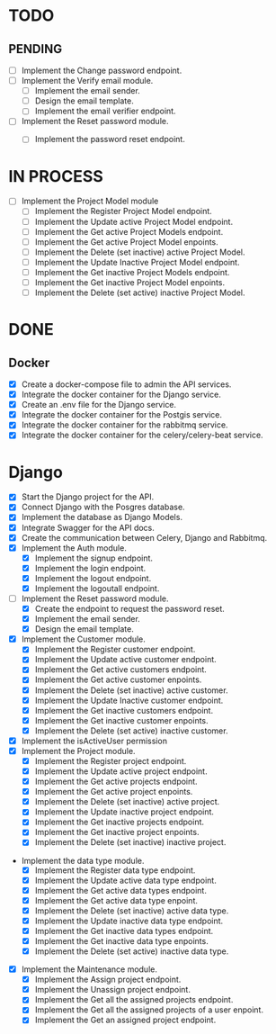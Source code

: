 # TODO

## PENDING

- [ ] Implement the Change password endpoint.
- [ ] Implement the Verify email module.
    - [ ] Implement the email sender.
    - [ ] Design the email template.
    - [ ] Implement the email verifier endpoint.
- [ ] Implement the Reset password module.
    - [ ] Implement the password reset endpoint.


# IN PROCESS

- [ ] Implement the Project Model module
    - [ ] Implement the Register Project Model endpoint.
    - [ ] Implement the Update active Project Model endpoint.
    - [ ] Implement the Get active Project Models endpoint.
    - [ ] Implement the Get active Project Model enpoints.
    - [ ] Implement the Delete (set inactive) active Project Model.
    - [ ] Implement the Update Inactive Project Model endpoint.
    - [ ] Implement the Get inactive Project Models endpoint.
    - [ ] Implement the Get inactive Project Model enpoints.
    - [ ] Implement the Delete (set active) inactive Project Model.

# DONE

## Docker
- [x] Create a docker-compose file to admin the API services.
- [x] Integrate the docker container for the Django service.
- [x] Create an .env file for the Django service.
- [x] Integrate the docker container for the Postgis service.
- [x] Integrate the docker container for the rabbitmq service.
- [x] Integrate the docker container for the celery/celery-beat service.

# Django
- [x] Start the Django project for the API.
- [x] Connect Django with the Posgres database.
- [x] Implement the database as Django Models.
- [x] Integrate Swagger for the API docs.
- [x] Create the communication between Celery, Django and Rabbitmq.
- [x] Implement the Auth module.
    - [x] Implement the signup endpoint.
    - [x] Implement the login endpoint.
    - [x] Implement the logout endpoint.
    - [x] Implement the logoutall endpoint.
- [ ] Implement the Reset password module.
    - [x] Create the endpoint to request the password reset.
    - [x] Implement the email sender.
    - [x] Design the email template.
- [x] Implement the Customer module.
    - [x] Implement the Register customer endpoint.
    - [x] Implement the Update active customer endpoint.
    - [x] Implement the Get active customers endpoint.
    - [x] Implement the Get active customer enpoints.
    - [x] Implement the Delete (set inactive) active customer.
    - [x] Implement the Update Inactive customer endpoint.
    - [x] Implement the Get inactive customers endpoint.
    - [x] Implement the Get inactive customer enpoints.
    - [x] Implement the Delete (set active) inactive customer.
- [x] Implement the isActiveUser permission
- [x] Implement the Project module.
    - [x] Implement the Register project endpoint.
    - [x] Implement the Update active project endpoint.
    - [x] Implement the Get active projects endpoint.
    - [x] Implement the Get active project enpoints.
    - [x] Implement the Delete (set inactive) active project.
    - [x] Implement the Update inactive project endpoint.
    - [x] Implement the Get inactive projects endpoint.
    - [x] Implement the Get inactive project enpoints.
    - [x] Implement the Delete (set inactive) inactive project.
- Implement the data type module.
    - [x] Implement the Register data type endpoint.
    - [x] Implement the Update active data type endpoint.
    - [x] Implement the Get active data types endpoint.
    - [x] Implement the Get active data type enpoint.
    - [x] Implement the Delete (set inactive) active data type.
    - [x] Implement the Update inactive data type endpoint.
    - [x] Implement the Get inactive data types endpoint.
    - [x] Implement the Get inactive data type enpoints.
    - [x] Implement the Delete (set active) inactive data type.
- [x] Implement the Maintenance module.
    - [x] Implement the Assign project endpoint.
    - [x] Implement the Unassign project endpoint.
    - [x] Implement the Get all the assigned projects endpoint.
    - [x] Implement the Get all the assigned projects of a user enpoint.
    - [x] Implement the Get an assigned project endpoint.
